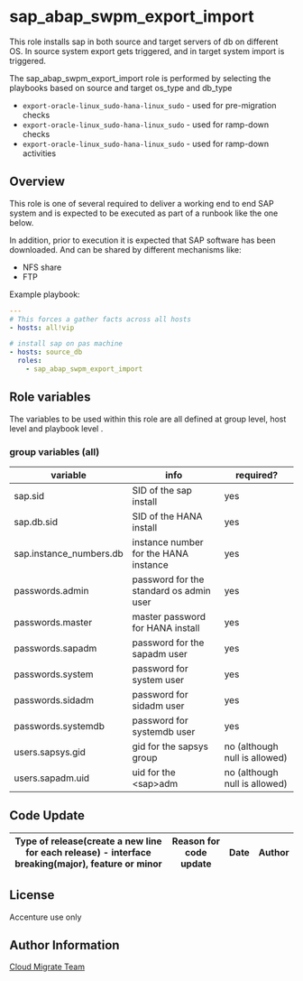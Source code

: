 # sap_abap_swpm_export_import
This role installs sap in both source and target servers of db on different OS.
In source system export gets triggered, and in target system import is triggered.

The sap_abap_swpm_export_import role is performed by selecting the playbooks based on source and target os_type and db_type
* `export-oracle-linux_sudo-hana-linux_sudo` - used for pre-migration checks 
* `export-oracle-linux_sudo-hana-linux_sudo` - used for ramp-down checks
* `export-oracle-linux_sudo-hana-linux_sudo` - used for ramp-down activities

## Overview
This role is one of several required to deliver a working end to end SAP system and is expected to be executed as part of a runbook like the one below.

In addition, prior to execution it is expected that SAP software has been downloaded. And can be shared by different mechanisms like: 
- NFS share
- FTP

Example playbook:
```yaml
---
# This forces a gather facts across all hosts
- hosts: all!vip

# install sap on pas machine
- hosts: source_db
  roles:
    - sap_abap_swpm_export_import

```

## Role variables
The variables to be used within this role are all defined at group level, host level and playbook level .

### group variables (all)
|variable|info|required?|
|---|---|---|
|sap.sid|SID of the sap install|yes|
|sap.db.sid|SID of the HANA install|yes|
|sap.instance_numbers.db|instance number for the HANA instance|yes|
|passwords.admin|password for the standard os admin user|yes|
|passwords.master|master password for HANA install|yes|
|passwords.sapadm|password for the sapadm user|yes|
|passwords.system|password for system user|yes|
|passwords.sidadm|password for sidadm user|yes|
|passwords.systemdb|password for systemdb user|yes|
|users.sapsys.gid|gid for the sapsys group|no (although null is allowed)|
|users.sapadm.uid|uid for the \<sap\>adm|no (although null is allowed)|

## Code Update

|Type of release(create a new line for each release) - interface breaking(major), feature or minor |Reason for code update|Date|Author|
|---|---|---|---|


## License
Accenture use only

## Author Information
[Cloud Migrate Team](https://alm.accenture.com/wiki/display/IACHSTBU/SAP+Cloud+Migrate)